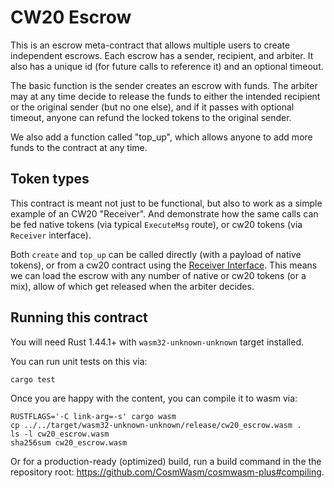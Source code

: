 # CW20 Escrow

This is an escrow meta-contract that allows multiple users to
create independent escrows. Each escrow has a sender, recipient,
and arbiter. It also has a unique id (for future calls to reference it)
and an optional timeout.

The basic function is the sender creates an escrow with funds.
The arbiter may at any time decide to release the funds to either
the intended recipient or the original sender (but no one else),
and if it passes with optional timeout, anyone can refund the locked
tokens to the original sender.

We also add a function called "top_up", which allows anyone to add more
funds to the contract at any time.

## Token types

This contract is meant not just to be functional, but also to work as a simple
example of an CW20 "Receiver". And demonstrate how the same calls can be fed
native tokens (via typical `ExecuteMsg` route), or cw20 tokens (via `Receiver` interface).

Both `create` and `top_up` can be called directly (with a payload of native tokens),
or from a cw20 contract using the [Receiver Interface](../../packages/cw20/README.md#receiver).
This means we can load the escrow with any number of native or cw20 tokens (or a mix),
allow of which get released when the arbiter decides.

## Running this contract

You will need Rust 1.44.1+ with `wasm32-unknown-unknown` target installed.

You can run unit tests on this via: 

`cargo test`

Once you are happy with the content, you can compile it to wasm via:

```
RUSTFLAGS='-C link-arg=-s' cargo wasm
cp ../../target/wasm32-unknown-unknown/release/cw20_escrow.wasm .
ls -l cw20_escrow.wasm
sha256sum cw20_escrow.wasm
```

Or for a production-ready (optimized) build, run a build command in the
the repository root: https://github.com/CosmWasm/cosmwasm-plus#compiling.
